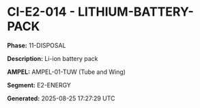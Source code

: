 # CI-E2-014 - LITHIUM-BATTERY-PACK

**Phase:** 11-DISPOSAL

**Description:** Li-ion battery pack

**AMPEL:** AMPEL-01-TUW (Tube and Wing)

**Segment:** E2-ENERGY

**Generated:** 2025-08-25 17:27:29 UTC
